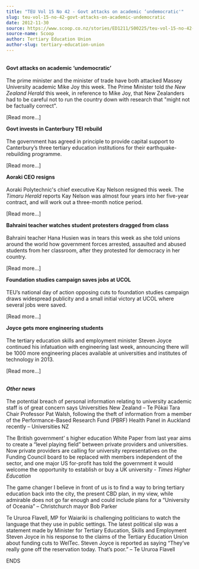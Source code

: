 ```yaml
---
title: "TEU Vol 15 No 42 - Govt attacks on academic ‘undemocratic'"
slug: teu-vol-15-no-42-govt-attacks-on-academic-undemocratic
date: 2012-11-30
source: https://www.scoop.co.nz/stories/ED1211/S00225/teu-vol-15-no-42-govt-attacks-on-academic-undemocratic.htm
source-name: Scoop
author: Tertiary Education Union
author-slug: tertiary-education-union
---
```


<p><br><strong>Govt attacks on academic
‘undemocratic’</strong><br><strong></strong><br>The
prime minister and the minister of trade have both attacked
Massey University academic Mike Joy this week. The Prime
Minister told <i>the New Zealand Herald</i> this week, in
reference to Mike Joy, that New Zealanders had to be careful
not to run the country down with research that "might not be
factually correct".</p>

<p>[Read more...]</p>

<p><strong>Govt invests in
Canterbury TEI rebuild</strong><br><strong></strong><br>The
government has agreed in principle to provide capital
support to Canterbury’s three tertiary education
institutions for their earthquake-rebuilding
programme.</p>

<p>[Read more...]</p>

<p><strong>Aoraki CEO
resigns</strong><br><strong></strong><br>Aoraki
Polytechnic's chief executive Kay Nelson resigned this week.
The <i>Timaru Herald</i> reports Kay Nelson was almost four
years into her five-year contract, and will work out a
three-month notice period.</p>

<p>[Read more...]</p>

<p><strong>Bahraini teacher
watches student protesters dragged from
class</strong><br><strong></strong><br>Bahraini teacher Hana
Husien was in tears this week as she told unions around the
world how government forces arrested, assaulted and abused
students from her classroom, after they protested for
democracy in her country.<p>

<p>[Read more...]</p>

<p><strong>Foundation
studies campaign saves jobs at
UCOL</strong><br><strong></strong><br>TEU’s national day
of action opposing cuts to foundation studies campaign draws
widespread publicity and a small initial victory at UCOL
where several jobs were saved.</p>

<p>[Read more...]</p>

<p><strong>Joyce gets more
engineering students</strong><br><strong></strong><br>The
tertiary education skills and employment minister Steven
Joyce continued his infatuation with engineering last week,
announcing there will be 1000 more engineering places
available at universities and institutes of technology in
2013.</p>

<p>[Read more...]</p>

<p><br><strong><i>Other
news</i></strong><br><strong><i></i></strong><br>The
potential breach of personal information relating to
university academic staff is of great concern says
Universities New Zealand – Te Pōkai Tara Chair Professor
Pat Walsh, following the theft of information from a member
of the Performance-Based Research Fund (PBRF) Health Panel
in Auckland recently – Universities NZ</p>

<p>The British
government’ s higher education White Paper from last year
aims to create a “level playing field” between private
providers  and universities. Now private providers are
calling for university representatives on the Funding
Council board to be replaced with members independent of the
sector, and one major US for-profit has told the government
it would welcome the opportunity to establish or buy a UK
university - <i>Times Higher Education</i></p>

<p>The game
changer I believe in front of us is to find a way to bring
tertiary education back into the city, the present CBD plan,
in my view, while admirable does not go far enough and could
include plans for a “University of Oceania” – Christchurch mayor Bob Parker</p>

<p>Te
Ururoa Flavell, MP for Waiariki is challenging politicians
to watch the language that they use in public settings. The
latest political slip was a statement made by Minister for
Tertiary Education, Skills and Employment Steven Joyce in
his response to the claims of the Tertiary Education Union
about funding cuts to WelTec. Steven  Joyce is reported as
saying “They’ve really gone off the reservation today.
That’s poor.” – Te Ururoa
Flavell</p>

<p>ENDS<br><p>

<p></p>